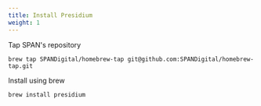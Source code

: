 ```yaml
---
title: Install Presidium
weight: 1
---
```


Tap SPAN's repository

   ```
   brew tap SPANDigital/homebrew-tap git@github.com:SPANDigital/homebrew-tap.git
   ```

Install using brew

   ```
   brew install presidium
   ```
